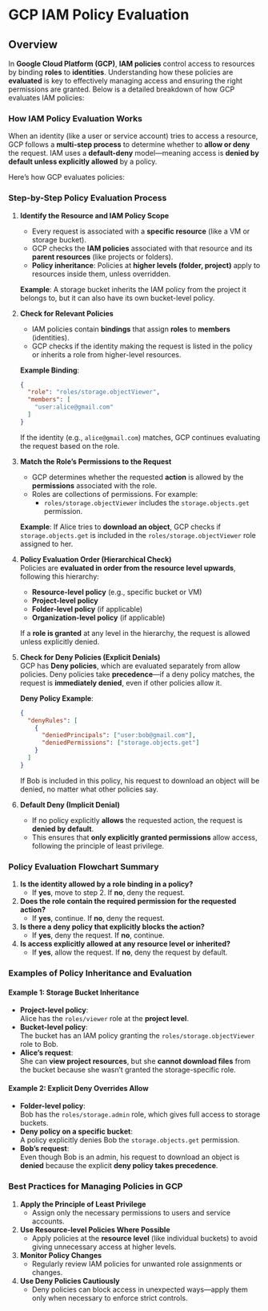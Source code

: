 # GCP IAM Policy Evaluation

## Overview

In **Google Cloud Platform (GCP)**, **IAM policies** control access to resources by binding **roles** to **identities**. Understanding how these policies are **evaluated** is key to effectively managing access and ensuring the right permissions are granted. Below is a detailed breakdown of how GCP evaluates IAM policies:

### **How IAM Policy Evaluation Works**

When an identity (like a user or service account) tries to access a resource, GCP follows a **multi-step process** to determine whether to **allow or deny** the request. IAM uses a **default-deny** model—meaning access is **denied by default unless explicitly allowed** by a policy.

Here’s how GCP evaluates policies:

### **Step-by-Step Policy Evaluation Process**

1.  **Identify the Resource and IAM Policy Scope**

    * Every request is associated with a **specific resource** (like a VM or storage bucket).
    * GCP checks the **IAM policies** associated with that resource and its **parent resources** (like projects or folders).
    * **Policy inheritance**: Policies at **higher levels (folder, project)** apply to resources inside them, unless overridden.

    **Example**: A storage bucket inherits the IAM policy from the project it belongs to, but it can also have its own bucket-level policy.
2.  **Check for Relevant Policies**

    * IAM policies contain **bindings** that assign **roles** to **members** (identities).
    * GCP checks if the identity making the request is listed in the policy or inherits a role from higher-level resources.

    **Example Binding**:

    ```json
    {
      "role": "roles/storage.objectViewer",
      "members": [
        "user:alice@gmail.com"
      ]
    }
    ```

    If the identity (e.g., `alice@gmail.com`) matches, GCP continues evaluating the request based on the role.
3.  **Match the Role’s Permissions to the Request**

    * GCP determines whether the requested **action** is allowed by the **permissions** associated with the role.
    * Roles are collections of permissions. For example:
      * `roles/storage.objectViewer` includes the `storage.objects.get` permission.

    **Example**: If Alice tries to **download an object**, GCP checks if `storage.objects.get` is included in the `roles/storage.objectViewer` role assigned to her.
4.  **Policy Evaluation Order (Hierarchical Check)**\
    Policies are **evaluated in order from the resource level upwards**, following this hierarchy:

    * **Resource-level policy** (e.g., specific bucket or VM)
    * **Project-level policy**
    * **Folder-level policy** (if applicable)
    * **Organization-level policy** (if applicable)

    If a **role is granted** at any level in the hierarchy, the request is allowed unless explicitly denied.
5.  **Check for Deny Policies (Explicit Denials)**\
    GCP has **Deny policies**, which are evaluated separately from allow policies. Deny policies take **precedence**—if a deny policy matches, the request is **immediately denied**, even if other policies allow it.

    **Deny Policy Example**:

    ```json
    {
      "denyRules": [
        {
          "deniedPrincipals": ["user:bob@gmail.com"],
          "deniedPermissions": ["storage.objects.get"]
        }
      ]
    }
    ```

    If Bob is included in this policy, his request to download an object will be denied, no matter what other policies say.
6. **Default Deny (Implicit Denial)**
   * If no policy explicitly **allows** the requested action, the request is **denied by default**.
   * This ensures that **only explicitly granted permissions** allow access, following the principle of least privilege.

### **Policy Evaluation Flowchart Summary**

1. **Is the identity allowed by a role binding in a policy?**
   * If **yes**, move to step 2. If **no**, deny the request.
2. **Does the role contain the required permission for the requested action?**
   * If **yes**, continue. If **no**, deny the request.
3. **Is there a deny policy that explicitly blocks the action?**
   * If **yes**, deny the request. If **no**, continue.
4. **Is access explicitly allowed at any resource level or inherited?**
   * If **yes**, allow the request. If **no**, deny the request by default.

### **Examples of Policy Inheritance and Evaluation**

#### Example 1: **Storage Bucket Inheritance**

* **Project-level policy**:\
  Alice has the `roles/viewer` role at the **project level**.
* **Bucket-level policy**:\
  The bucket has an IAM policy granting the `roles/storage.objectViewer` role to Bob.
* **Alice’s request**:\
  She can **view project resources**, but she **cannot download files** from the bucket because she wasn’t granted the storage-specific role.

#### Example 2: **Explicit Deny Overrides Allow**

* **Folder-level policy**:\
  Bob has the `roles/storage.admin` role, which gives full access to storage buckets.
* **Deny policy on a specific bucket**:\
  A policy explicitly denies Bob the `storage.objects.get` permission.
* **Bob’s request**:\
  Even though Bob is an admin, his request to download an object is **denied** because the explicit **deny policy takes precedence**.

### **Best Practices for Managing Policies in GCP**

1. **Apply the Principle of Least Privilege**
   * Assign only the necessary permissions to users and service accounts.
2. **Use Resource-level Policies Where Possible**
   * Apply policies at the **resource level** (like individual buckets) to avoid giving unnecessary access at higher levels.
3. **Monitor Policy Changes**
   * Regularly review IAM policies for unwanted role assignments or changes.
4. **Use Deny Policies Cautiously**
   * Deny policies can block access in unexpected ways—apply them only when necessary to enforce strict controls.
